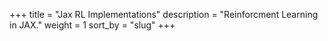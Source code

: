 +++
title = "Jax RL Implementations"
description = "Reinforcment Learning in JAX."
weight = 1
sort_by = "slug"
+++
